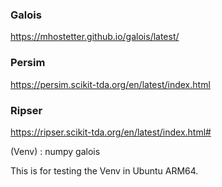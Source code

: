 ### Galois
https://mhostetter.github.io/galois/latest/

### Persim
https://persim.scikit-tda.org/en/latest/index.html

### Ripser
https://ripser.scikit-tda.org/en/latest/index.html#

(Venv) : 
        numpy
        galois

This is for testing the Venv in  Ubuntu ARM64.